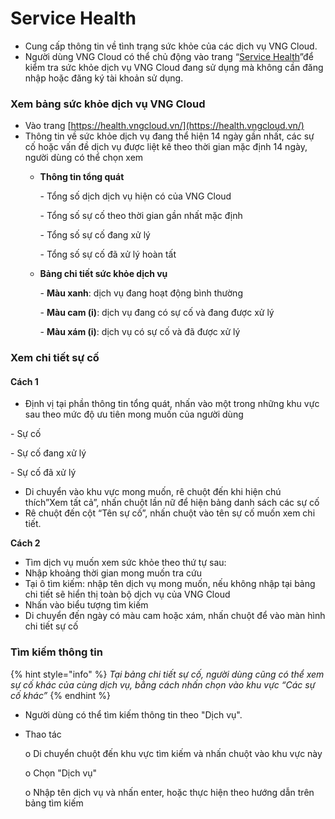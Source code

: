 # Service Health



* Cung cấp thông tin về tình trạng sức khỏe của các dịch vụ VNG Cloud.
* Người dùng VNG Cloud có thể chủ động vào trang “[Service Health](https://health.vngcloud.vn/)”để kiểm tra sức khỏe dịch vụ VNG Cloud đang sử dụng mà không cần đăng nhập hoặc đăng ký tài khoản sử dụng.

### **Xem bảng sức khỏe dịch vụ VNG Cloud**

* Vào trang [https://health.vngcloud.vn/](https://health.vngcloud.vn/)
* Thông tin về sức khỏe dịch vụ đang thể hiện 14 ngày gần nhất, các sự cố hoặc vấn đề dịch vụ được liệt kê theo thời gian mặc định 14 ngày, người dùng có thể chọn xem
  *   **Thông tin tổng quát**

      \-  Tổng số dịch dịch vụ hiện có của VNG Cloud

      \-  Tổng số sự cố theo thời gian gần nhất mặc định

      \-  Tổng số sự cố đang xử lý

      \-  Tổng số sự cố đã xử lý hoàn tất


  *   **Bảng chi tiết sức khỏe dịch vụ**

      \-  **Màu xanh**: dịch vụ đang hoạt động bình thường

      \-  **Màu cam (i)**: dịch vụ đang có sự cố và đang được xử lý

      \-  **Màu xám (i)**: dịch vụ có sự cố và đã được xử lý

### **Xem chi tiết sự cố**

#### Cách 1&#x20;

* Định vị tại phần thông tin tổng quát, nhấn vào một trong những khu vực sau theo mức độ ưu tiên mong muốn của người dùng

&#x20;            \-  Sự cố

&#x20;            \-  Sự cố đang xử lý

&#x20;            \-  Sự cố đã xử lý

* Di chuyển vào khu vực mong muốn, rê chuột đến khi hiện chú thích”Xem tất cả”, nhấn chuột lần nữ để hiện bảng danh sách các sự cố
* Rê chuột đến cột “Tên sự cố”, nhấn chuột vào tên sự cố muốn xem chi tiết.

**Cách 2**

* Tìm dịch vụ muốn xem sức khỏe theo thứ tự sau:
* Nhập khoảng thời gian mong muốn tra cứu
* Tại ô tìm kiếm: nhập tên dịch vụ mong muốn, nếu không nhập tại bảng chi tiết sẽ hiển thị toàn bộ dịch vụ của VNG Cloud
* Nhấn vào biểu tượng tìm kiếm
* Di chuyển đến ngày có màu cam hoặc xám, nhấn chuột để vào màn hình chi tiết sự cố       &#x20;

### Tìm kiếm thông tin

{% hint style="info" %}
_Tại bảng chi tiết sự cố, người dùng cũng có thể xem sự cố khác của cùng dịch vụ, bằng cách nhấn chọn vào khu vực “Các sự cố khác”_
{% endhint %}

* Người dùng có thể tìm kiếm thông tin theo "Dịch vụ".  &#x20;
*   Thao tác

    o   Di chuyển chuột đến khu vực tìm kiếm và nhấn chuột vào khu vực này

    o   Chọn "Dịch vụ"

    o   Nhập tên dịch vụ và nhấn enter, hoặc thực hiện theo hướng dẫn trên bảng tìm kiếm
